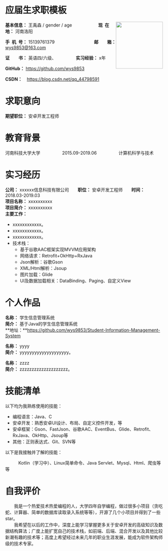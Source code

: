 <h1>应届生求职模板</h1>

<div style="float:right">
    <img src="https://img.52z.com/upload/news/image/20181108/20181108204521_83402.jpg" width="150">
</div>

**基本信息：** 王禹森 / gender / age&emsp;&emsp;&emsp;&emsp;&emsp;&emsp;**现&ensp;在&ensp;地：** 河南洛阳

**手&ensp;机&ensp;号：** 15139761379&emsp;&emsp;&emsp;&emsp;&emsp;&emsp;&emsp;&emsp;&emsp;**邮&emsp;&emsp;箱：** wys9853@163.com

**证&emsp;&emsp;书：** 英语四/六级、&emsp;&emsp;&emsp;&emsp;&ensp;**实习经验：** x年

**GitHub：** https://github.com/wys9853 

**CSDN：** &ensp; https://blog.csdn.net/qq_44798591

<h1>求职意向</h1>

**期望职位：** 安卓开发工程师&emsp;&emsp;&emsp;&emsp;

<h1>教育背景</h1>

河南科技大学大学&emsp;&emsp;&emsp;&emsp;&emsp;2015.09-2019.06&emsp;&emsp;&emsp;&emsp;&emsp;计算机科学与技术

<h1>实习经历</h1>

**公司：** xxxxxx信息科技有限公司&emsp;&emsp;**职位：** 安卓开发工程师&emsp;&emsp;**时间：** 2018.03-2019.03
<br/>
**项目名称：** xxxxxxxxxx
<br/>
**项目简介：** xxxxxxxxxx
<br/>
**主要工作：**
 - xxxxxxxxxxxx。
 - xxxxxxxxxxxx。
 - xxxxxxxxxxxx。
 - 技术栈：
   - 基于谷歌AAC框架实现MVVM应用架构
   - 网络请求：Retrofit+OkHttp+RxJava
   - Json解析：谷歌Gson
   - XML/Html解析：Jsoup
   - 图片加载：Glide
   - UI及数据加载相关：DataBinding、Paging、自定义View

<h1>个人作品</h1>

**名称：** 学生信息管理系统&emsp;&emsp;
<br/>
**简介：** 基于Java的学生信息管理系统
<br/>
**地址：**https://github.com/wys9853/Student-Information-Management-System

**名称：** yyyy 
<br/>
**简介：** yyyyyyyyyyyyyyyyyyyy。

**名称：** zzzz
<br/>
**简介：** zzzzzzzzzzzzzzzzzzzz。

<h1>技能清单</h1>

以下均为我熟练使用的技能：

- 编程语言：Java、C
- 安卓开发：熟悉安卓UI设计、布局、自定义控件开发，等
- 安卓框架：Gson、FastJson、谷歌AAC、EventBus、Glide、Retrofit、RxJava、OkHttp、Jsoup等
- 其他：正则表达式、Git、SVN等

以下是我接触并了解的技能：

&emsp;&emsp;&emsp;Kotlin（学习中）、Linux简单命令、Java Servlet、Mysql、Html、爬虫等等

<h1>自我评价</h1>

&emsp;&emsp;我是一个热爱技术热爱编程的人，大学四年自学编程，做过很多小项目（贪吃蛇、计算器、简单的数据库读取录入系统等等），开源了几个小项目并得到了一些star。
<br/>
&emsp;&emsp;我希望在以后的工作中，深度上能学习掌握更多关于安卓开发的高级知识及数据结构算法；广度上能扩宽自己的技术栈，如前端、后端、混合开发以及其他比较新潮有趣的技术等；高度上希望经过未来几年的职业生涯发展，能成为软件架构师级的技术专家。
